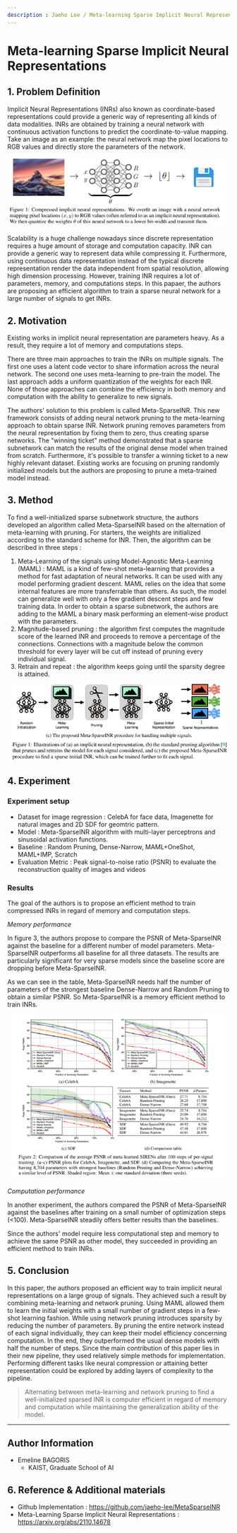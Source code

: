 ```yaml
---
description : Jaeho Lee / Meta-learning Sparse Implicit Neural Representations / NeurIPS 2021  
---
```


# **Meta-learning Sparse Implicit Neural Representations** 


## **1. Problem Definition**  

Implicit Neural Representations (INRs) also known as coordinate-based representations could provide a generic way of representing all kinds of data modalities. INRs are obtained by training a neural network with continuous activation functions to predict the coordinate-to-value mapping. Take an image as an example: the neural network map the pixel locations to RGB values and directly store the parameters of the network. 

![Figure 1: INR example for image](../../.gitbook/2022-spring-assets/EmelineBagoris1/inr_schema.png)


Scalability is a huge challenge nowadays since discrete representation requires a huge amount of storage and computation capacity. INR can provide a generic way to represent data while compressing it. Furthermore, using continuous data representation instead of the typical discrete representation render the data independent from spatial resolution, allowing high dimension processing. However, training INR requires a lot of parameters, memory, and computations steps. In this papaer, the authors are proposing an efficient algorithm to train a sparse neural network for a large number of signals to get INRs. 




## **2. Motivation**  

Existing works in implicit neural representation are parameters heavy. As a result, they require a lot of memory and computations steps. 

There are three main approaches to train the INRs on multiple signals. The first one uses a latent code vector to share information across the neural network. The second one uses meta-learning to pre-train the model. The last approach adds a uniform quantization of the weights for each INR. None of those approaches can combine the efficiency in both memory and computation with the ability to generalize to new signals. 

The authors' solution to this problem is called Meta-SparseINR. This new framework consists of adding neural network pruning to the meta-learning approach to obtain sparse INR. Network pruning removes parameters from the neural representation by fixing them to zero, thus creating sparse networks. The "winning ticket" method demonstrated that a sparse subnetwork can match the results of the original dense model when trained from scratch. Furthermore, it's possible to transfer a winning ticket to a new highly relevant dataset. Existing works are focusing on pruning randomly initialized models but the authors are proposing to prune a meta-trained model instead. 

## **3. Method**  

To find a well-initialized sparse subnetwork structure, the authors developed an algorithm called Meta-SparseINR based on the alternation of meta-learning with pruning. For starters, the weights are initialized according to the standard scheme for INR. Then, the algorithm can be described in three steps : 
1) Meta-Learning of the signals using Model-Agnostic Meta-Learning (MAML) : MAML is a kind of few-shot meta-learning that provides a method for fast adaptation of neural networks. It can be used with any model performing gradient descent. MAML relies on the idea that some internal features are more transferrable than others. As such, the model can generalize well with only a few gradient descent steps and few training data. In order to obtain a sparse subnetwork, the authors are adding to the MAML a binary mask performing an element-wise product with the parameters.
2) Magnitude-based pruning : the algorithm first computes the magnitude score of the learned INR and proceeds to remove a percentage of the connections. Connections with a magnitude below the common threshold for every layer will be cut off instead of pruning every individual signal. 
3) Retrain and repeat : the algorithm keeps going until the sparsity degree is attained. 

![Figure 2: Meta-SparseINR schema](../../.gitbook/2022-spring-assets/EmelineBagoris1/meta-sparseINR-concept-2.png)


## **4. Experiment**  

### **Experiment setup**  

* Dataset for image regression : CelebA for face data, Imagenette for natural images and 2D SDF for geomtric pattern.
* Model : Meta-SparseINR algorithm with multi-layer perceptrons and sinusoidal activation functions. 
* Baseline : Random Pruning, Dense-Narrow, MAML+OneShot, MAML+IMP, Scratch
* Evaluation Metric : Peak signal-to-noise ratio (PSNR) to evaluate the reconstruction quality of images and videos

### **Results**  

The goal of the authors is to propose an efficient method to train compressed INRs in regard of memory and computation steps. 

*Memory performance*

In figure 3, the authors propose to compare the PSNR of Meta-SparseINR against the baseline for a different number of model parameters. Meta-SparseINR outperforms all baseline for all three datasets. The results are particularly significant for very sparse models since the baseline score are dropping before Meta-SparseINR.

As we can see in the table, Meta-SparseINR needs half the number of parameters of the strongest baseline Dense-Narrow and Random Pruning to obtain a similar PSNR. So Meta-SparseINR is a memory efficient method to train INRs. 


![Figure 3: PSNR results of Meta-SparseINR against baselines](../../.gitbook/2022-spring-assets/EmelineBagoris1/Meta-SparseINR-memory-results-against-baseline.png)

*Computation performance*

In another experiment, the authors compared the PSNR of Meta-SparseINR against the baselines after training on a small number of optimization steps (<100). Meta-SparseINR steadily offers better results than the baselines. 

Since the authors' model require less computational step and memory to achieve the same PSNR as other model, they succeeded in providing an efficient method to train INRs.



## **5. Conclusion**  

In this paper, the authors proposed an efficient way to train implicit neural representations on a large group of signals. They achieved such a result by combining meta-learning and network pruning. Using MAML allowed them to learn the initial weights with a small number of gradient steps in a few-shot learning fashion. While using network pruning introduces sparsity by reducing the number of parameters. By pruning the entire network instead of each signal individually, they can keep their model efficiency concerning computation. In the end, they outperformed the usual dense models with half the number of steps. Since the main contribution of this paper lies in their new pipeline, they used relatively simple methods for implementation. Performing different tasks like neural compression or attaining better representation could be explored by adding layers of complexity to the pipeline. 

> Alternating between meta-learning and network pruning to find a well-initialized sparsed INR is computer efficient in regard of memory and computation while maintaining the generalization ability of the model.


---  
## **Author Information**  

* Emeline BAGORIS 
    * KAIST, Graduate School of AI  

## **6. Reference & Additional materials**  

* Github Implementation : https://github.com/jaeho-lee/MetaSparseINR  
* Meta-Learning Sparse Implicit Neural Representations : https://arxiv.org/abs/2110.14678

